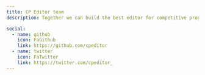 ```yaml
---
title: CP Editor team
description: Together we can build the best editor for competitive programmers

social:
  - name: github
    icon: FaGithub
    link: https://github.com/cpeditor
  - name: twitter
    icon: FaTwitter
    link: https://twitter.com/cpeditor_
---
```

